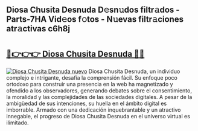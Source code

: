 ## Diosa Chusita Desnuda D𝚎sn𝚞dos filtr𝚊dos - Parts-7HA Vid𝚎os f𝚘tos - N𝚞evas filtr𝚊ciones atr𝚊ctivas c6h8j

# <h2><a href="http://mb34ji2.tromn.icu/?c=Diosa+Chusita+Desnuda">🔗👉👉👉 Diosa Chusita Desnuda 🔗🔗</a></h2>

[![Diosa Chusita Desnuda nuevo](https://i.imgur.com/pEAQMta.gif)](http://mb34ji2.tromn.icu/?c=Diosa+Chusita+Desnuda)
Diosa Chusita Desnuda, un individuo complejo e intrigante, desafía la comprensión fácil. Su enfoque poco ortodoxo para construir una presencia en la web ha magnetizado y ofendido a los observadores, generando debates sobre el consentimiento, la moralidad y las complejidades de las sociedades digitales. A pesar de la ambigüedad de sus intenciones, su huella en el ámbito digital es imborrable. Armado con una dedicación inquebrantable y un atractivo innegable, el progreso de Diosa Chusita Desnuda en el universo virtual es ilimitado.
